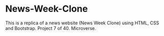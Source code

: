 # News-Week-Clone
This is a replica of a news website (News Week Clone) using HTML, CSS and Bootstrap. Project 7 of 40. Microverse.
